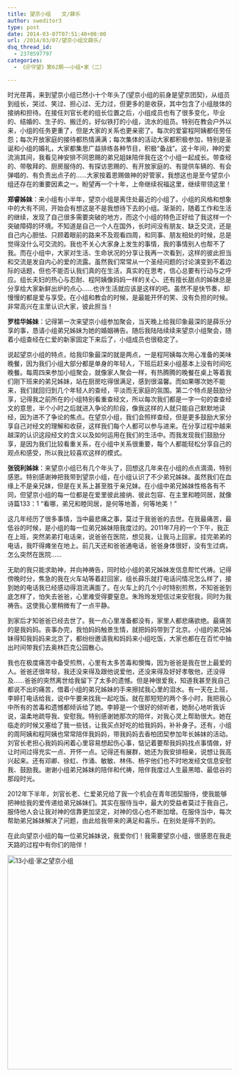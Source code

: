 ```yaml
---
title: 望京小组　　文/薛乐
author: sweditor3
type: post
date: 2014-03-07T07:51:40+00:00
url: /2014/03/07/望京小组文薛乐/
dsq_thread_id:
  - 2378597797
categories:
  - 《＠守望》第62期——小组•家（二）

---
```

时光荏苒，来到望京小组已然小十个年头了(望京小组的前身是望京团契)，从组员到组长，哭过、笑过、担心过、无力过，但更多的是收获，其中包含了小组肢体的接纳和担待。在接任刘官长老的组长位置之后，小组成员也有了很多变化，毕业的、结婚的、生子的、搬迁的，好似铁打的小组，流水的组员。特别在教会户外以来，小组的任务更重了，但是大家的关系也更亲密了。每次的爱宴程阿姨都任劳任怨；每次开放家庭的接待都热情满满；每次集体的活动大家都积极参加，特别是圣诞和小组的婚礼，大家都集思广益排练各种节目，积极“备战”。这十年间，神的爱流淌其间，我看见神安排不同恩赐的弟兄姐妹陪伴我在这个小组一起成长。带查经的、带敬拜的、厨房服侍的、有探访恩赐的、有开放家庭的、有提供车辆的、有会弹唱的、有负责出点子的……大家按着恩赐做神的好管家，我想这也是至今望京小组还存在的重要因素之一。盼望再一个十年，上帝继续祝福这里，继续带领这里！

**郑睿姊妹**：来小组有小半年，望京小组是离住处最近的小组了。小组的风格和想象中的大有不同，开始会有想这是不是我想待下去的小组。渐渐的，随着工作和生活的继续，发现了自己很多需要突破的地方，而这个小组的特色正好给了我这样一个突破障碍的环境。不知道是自己一个人在国外，长时间没有朋友、缺乏交流，还是自己内心胆怯、只顾着眼前的路来不及观看四周，和同事、朋友相处的时候，总是觉得没什么可交流的。我也不关心大家身上发生的事情，我的事情别人也帮不了我。而在小组中，大家对生活、生命状况的分享让我再一次看到，这样的彼此担当和交流是发自内心的爱的流露。虽然我们常常从一个圣经问题的讨论演变到不着边际的话题，但也不能否认我们真的在生活，真实的在思考，信心总要有行动与之呼应。组长夫妇的热心与忍耐、程阿姨像妈妈一样的关心、还有擅长甜点的姊妹总是分享给大家新鲜出炉的点心……也许生活就应该是这样的吧。虽然不是快节奏，却慢慢的都是爱与享受。在小组和教会的时候，是最能开怀的笑、没有负担的时候。非常高兴在主里认识大家，彼此担当！

**罗桂华姊妹**：记得第一次来望京小组参加聚会，当天晚上给我印象最深的是薛乐分享的事，恳请小组弟兄姊妹为她的婚姻祷告。随后我陆陆续续来望京小组聚会，随着小组查经在仁爱的新家固定下来后了，小组成员也很稳定了。

说起望京小组的特点，给我印象最深的就是两点，一是程阿姨每次用心准备的美味晚餐，因为我们小组大部分都是单身的年轻人，下班后赶来小组基本上没有时间吃晚餐。每周四来参加小组聚会，就像家人聚会一样，有热腾腾的晚餐在桌上等着我们刚下班来的弟兄姊妹，站在厨房吃得很满足，感到很温馨。而如果哪次她不能来，我们就回归到几个年轻人的查经，平淡而无家庭的氛围。第二个特点是鼓励分享，记得我之前所在的小组特别看重查经文，所以每次我们都是一字一句的查查经文的意思，半个小时之后就进入争论的阶段，像我这样的人就只能自己默默地读经，因为进不了争论的焦点。在望京小组，我们会照样查经，但是更多鼓励大家分享自己对经文的理解和收获，这样我们每个人都可以参与进来。在分享过程中越来越深的认识这段经文的含义以及如何运用在我们的生活中。而我发现我们鼓励分享，是因为我们比较看重关系，在小组中关系很重要，每个人都能轻松分享自己的观点和感受，所以我比较喜欢这样的模式。

**张锐利姊妹**：来望京小组已有几个年头了，回想这几年来在小组的点点滴滴，特别感恩。特别感谢神把我带到望京小组，在小组认识了不少弟兄姊妹。虽然我们在血缘上不是亲兄妹，但是在关系上甚至胜于亲兄妹。在小组中弟兄姊妹性格各有不同，但望京小组的每一位都是在爱里彼此接纳、彼此包容、在主里和睦同居，就像诗篇133：1 “看哪，弟兄和睦同居，是何等地善，何等地美！”

这几年经历了很多事情，当中最悲痛之事，莫过于我爸爸的去世。在我最痛苦，最低谷的时候，是小组的每一位弟兄姊妹陪我度过的。2011年7月的一个下午，我正在上班，突然弟弟打电话来，说爸爸在医院，想见我，让我马上回家。挂完弟弟的电话，我吓得瘫坐在地上。前几天还和爸爸通电话，爸爸身体很好，没有生过病，怎么突然在医院……
  
无助的我只能求助神，并向神祷告，同时给小组的弟兄姊妹发信息帮忙代祷。记得傍晚时分，焦急的我在火车站等着赶回家，组长薛乐就打电话问情况怎么样了，接到她的电话我已经感动得泪流满面了。在火车上的几个小时特别煎熬，不知爸爸到底怎样了，怕失去爸爸，心里难受得要窒息。朱玲玲发短信过来安慰我，同时为我祷告。这使我心里稍微有了一点平静。

到家后才知爸爸已经去世了。我一点心里准备都没有，家里人都悲痛欲绝。最痛苦的是我妈妈。丧事办完，我怕妈妈触景生情，就把妈妈带到了北京。小组的弟兄姊妹得知我妈妈来北京了，都纷纷邀请我和妈妈来小组吃饭，大家也都在在百忙中抽出时间带我们去奥林匹克公园散心。

我也在极度痛苦中备受煎熬，心里有太多苦毒和懊悔，因为爸爸是我在世上最爱的人。爸爸还很年轻，我还没来得及跟他说爱他，还没来得及好好孝敬他，还没得及……爸爸的突然离世给我留下了太多的遗憾。但是神很爱我，知道我甚至我自己都说不出的痛苦，借着小组的弟兄姊妹的手来擦拭我心里的泪水。有一天在上班，李婷打电话给我，说中午要来找我一起吃饭。就在那短短的两个多小时，我把我心中所有的苦毒和遗憾都倾诉给了她。李婷是一个很好的倾听者，她耐心地听我诉说，温柔地疏导我、安慰我。特别感谢她那次的陪伴，对我心灵上帮助很大。她在临走的时候又塞给了我一些钱，让我买点好吃的给我妈妈，补补身子。还有，小组的周阿姨和程阿姨也常常陪伴我妈妈，带我妈妈去香柏团契参加年长姊妹的活动。刘官长老担心我妈妈闲着心里容易想起伤心事，惦记着要帮我妈妈找点事情做，好让时间过得充实一点、开怀一点。记得还有展群，她还为我安排相亲，说想让我高兴起来。还有邓卿、徐虹、作涌、敏敏、林伟、杨宇他们也不时地发经文信息安慰我、鼓励我。谢谢小组弟兄姊妹的陪伴和代祷，陪伴我度过人生最黑暗、最低谷的那段时光。

2012年下半年，刘官长老、仁爱弟兄给了我一个机会在青年团契服侍，使我能够把神给我的爱传递给弟兄姊妹们。其实在服侍当中，最大的受益者莫过于我自己，服侍他人会让我对神的信靠更加坚定，对神的信心也不断加增。在服侍当中，每次帮助弟兄姊妹解决了问题，由此给我带来的满足和喜乐，在别处是得不到的。

在此向望京小组的每一位弟兄姊妹说，我爱你们！我需要望京小组，很感恩在我走天路的过程中有你们的陪伴！

[<img class="aligncenter size-full wp-image-10558" alt="13小组·家之望京小组" src="http://t5.shwchurch.org/wp-content/uploads/2014/03/13小组·家之望京小组.jpg" width="640" height="480" srcset="http://t5.shwchurch.org/wp-content/uploads/2014/03/13小组·家之望京小组.jpg 640w, http://t5.shwchurch.org/wp-content/uploads/2014/03/13小组·家之望京小组-400x300.jpg 400w" sizes="(max-width: 640px) 100vw, 640px" />][1]

 [1]: http://t5.shwchurch.org/wp-content/uploads/2014/03/13小组·家之望京小组.jpg